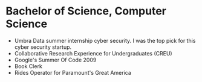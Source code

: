 # Bachelor of Science, Computer Science

- Umbra Data summer internship cyber security.  I was the top pick for this cyber security startup.
- Collaborative Research Experience for Undergraduates (CREU)
- Google's Summer Of Code 2009
- Book Clerk
- Rides Operator for Paramount's Great America
